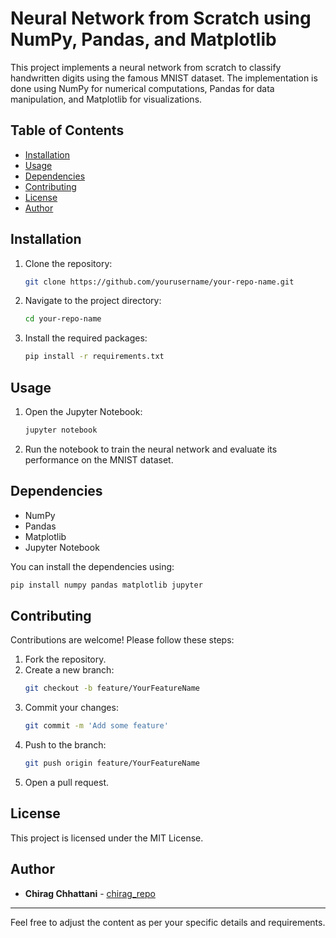 # Neural Network from Scratch using NumPy, Pandas, and Matplotlib

This project implements a neural network from scratch to classify handwritten digits using the famous MNIST dataset. The implementation is done using NumPy for numerical computations, Pandas for data manipulation, and Matplotlib for visualizations.

## Table of Contents

- [Installation](#installation)
- [Usage](#usage)
- [Dependencies](#dependencies)
- [Contributing](#contributing)
- [License](#license)
- [Author](#author)

## Installation

1. Clone the repository:
    ```sh
    git clone https://github.com/yourusername/your-repo-name.git
    ```
2. Navigate to the project directory:
    ```sh
    cd your-repo-name
    ```
3. Install the required packages:
    ```sh
    pip install -r requirements.txt
    ```

## Usage

1. Open the Jupyter Notebook:
    ```sh
    jupyter notebook
    ```
2. Run the notebook to train the neural network and evaluate its performance on the MNIST dataset.

## Dependencies

- NumPy
- Pandas
- Matplotlib
- Jupyter Notebook

You can install the dependencies using:
```sh
pip install numpy pandas matplotlib jupyter
```

## Contributing

Contributions are welcome! Please follow these steps:

1. Fork the repository.
2. Create a new branch:
    ```sh
    git checkout -b feature/YourFeatureName
    ```
3. Commit your changes:
    ```sh
    git commit -m 'Add some feature'
    ```
4. Push to the branch:
    ```sh
    git push origin feature/YourFeatureName
    ```
5. Open a pull request.

## License

This project is licensed under the MIT License.

## Author

- **Chirag Chhattani** - [chirag_repo](https://github.com/ChiragChhattani/chirag_repo)

---

Feel free to adjust the content as per your specific details and requirements.
